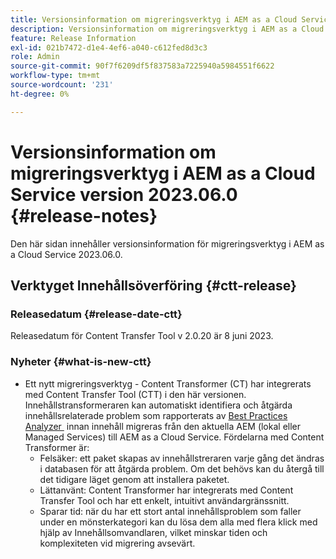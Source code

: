 ```yaml
---
title: Versionsinformation om migreringsverktyg i AEM as a Cloud Service version 2023.06.0
description: Versionsinformation om migreringsverktyg i AEM as a Cloud Service version 2023.06.0
feature: Release Information
exl-id: 021b7472-d1e4-4ef6-a040-c612fed8d3c3
role: Admin
source-git-commit: 90f7f6209df5f837583a7225940a5984551f6622
workflow-type: tm+mt
source-wordcount: '231'
ht-degree: 0%

---
```


# Versionsinformation om migreringsverktyg i AEM as a Cloud Service version 2023.06.0 {#release-notes}

Den här sidan innehåller versionsinformation för migreringsverktyg i AEM as a Cloud Service 2023.06.0.

## Verktyget Innehållsöverföring {#ctt-release}

### Releasedatum {#release-date-ctt}

Releasedatum för Content Transfer Tool v 2.0.20 är 8 juni 2023.

### Nyheter {#what-is-new-ctt}

* Ett nytt migreringsverktyg - Content Transformer (CT) har integrerats med Content Transfer Tool (CTT) i den här versionen. Innehållstransformeraren kan automatiskt identifiera och åtgärda innehållsrelaterade problem som rapporterats av [Best Practices Analyzer &#x200B;](https://experienceleague.adobe.com/docs/experience-manager-cloud-service/content/migration-journey/cloud-migration/best-practices-analyzer/overview-best-practices-analyzer.html?lang=sv-SE) innan innehåll migreras från den aktuella AEM (lokal eller Managed Services) till AEM as a Cloud Service.
Fördelarna med Content Transformer är:
   * Felsäker: ett paket skapas av innehållstreraren varje gång det ändras i databasen för att åtgärda problem. Om det behövs kan du återgå till det tidigare läget genom att installera paketet.
   * Lättanvänt: Content Transformer har integrerats med Content Transfer Tool och har ett enkelt, intuitivt användargränssnitt.
   * Sparar tid: när du har ett stort antal innehållsproblem som faller under en mönsterkategori kan du lösa dem alla med flera klick med hjälp av Innehållsomvandlaren, vilket minskar tiden och komplexiteten vid migrering avsevärt.
